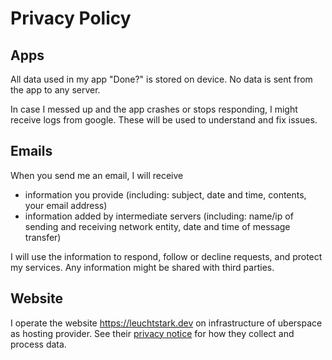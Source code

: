 # Privacy Policy

## Apps

All data used in my app "Done?" is stored on device.
No data is sent from the app to any server.

In case I messed up and the app crashes or stops responding, I might receive logs from google.
These will be used to understand and fix issues.

## Emails

When you send me an email, I will receive
* information you provide (including: subject, date and time, contents, your email address)
* information added by intermediate servers (including: name/ip of sending and receiving network entity, date and time of message transfer)

I will use the information to respond, follow or decline requests, and protect my services.
Any information might be shared with third parties.

## Website

I operate the website https://leuchtstark.dev on infrastructure of uberspace as hosting provider. 
See their [privacy notice](https://uberspace.de/en/about/privacy/) for how they collect and process data.